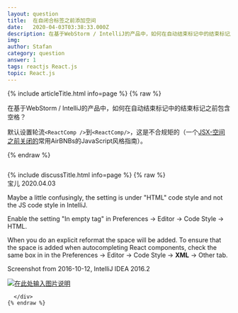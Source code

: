 ```yaml
---
layout: question
title:  在自闭合标签之前添加空间
date:   2020-04-03T03:38:33.000Z
description: 在基于WebStorm / IntelliJ的产品中，如何在自动结束标记中的结束标记之前包含空格？默认设置轮流<ReactComp />到<React...
img: 
author: Stafan
category: question
answer: 1
tags: reactjs React.js
topic: React.js
---
```

<div class="article-root">
  <div class="article">
    {% include articleTitle.html info=page %}
    {% raw %}
    <div class="article-content"><p><font style="vertical-align: inherit;"><font style="vertical-align: inherit;">在基于WebStorm / IntelliJ的产品中，如何在自动结束标记中的结束标记之前包含空格？</font></font></p>

<p><font style="vertical-align: inherit;"><font style="vertical-align: inherit;">默认设置轮流</font></font><code>&lt;ReactComp /&gt;</code><font style="vertical-align: inherit;"><font style="vertical-align: inherit;">到</font></font><code>&lt;ReactComp/&gt;</code><font style="vertical-align: inherit;"><font style="vertical-align: inherit;">，这是不合规矩的（一个</font></font><a href="https://github.com/yannickcr/eslint-plugin-react/blob/master/docs/rules/jsx-space-before-closing.md" rel="noreferrer"><font style="vertical-align: inherit;"><font style="vertical-align: inherit;">JSX-空间之前关闭的</font></font></a><font style="vertical-align: inherit;"><font style="vertical-align: inherit;">常用AirBNBs的JavaScript风格指南）。</font></font></p></div>
    {% endraw %}
  </div>
  <p style="height: 0;width:0;overflow: hidden;"> 第3971篇《在自闭合标签之前添加空间》来自Winter(https://github.com/aiyld/aiyld.github.io)的站点</p>
  <div class="discuss-wrapper">
    {% include discussTitle.html info=page %}
    {% raw %}
    <div class="discuss-item">
        <div class="discuss-parent">
          <div class="discuss-meta">
            <span class="discuss-user">宝儿</span>
            <span class="discuss-time">2020.04.03</span>
          </div>
          <div class="discuss-comment"><p>Maybe a little confusingly, the setting is under "HTML" code style and not the JS code style in IntelliJ. </p>

<p>Enable the setting "In empty tag" in Preferences -&gt; Editor -&gt; Code Style -&gt; HTML.</p>

<p>When you do an explicit reformat the space will be added. To ensure that the space is added when autocompleting React components, check the same box in in the Preferences -&gt; Editor -&gt; Code Style -&gt; <strong>XML</strong> -&gt; Other tab.</p>

<p>Screenshot from 2016-10-12, IntelliJ IDEA 2016.2</p>

<p><a href="https://i.stack.imgur.com/9ESoy.png" rel="noreferrer"><img src="https://i.stack.imgur.com/9ESoy.png" alt="在此处输入图片说明"></a></p></div>
        </div>
        
      </div>
    {% endraw %}
  </div>
<div>
